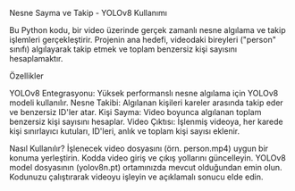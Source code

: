 
Nesne Sayma ve Takip - YOLOv8 Kullanımı

Bu Python kodu, bir video üzerinde gerçek zamanlı nesne algılama ve takip işlemleri gerçekleştirir. Projenin ana hedefi, videodaki bireyleri ("person" sınıfı) algılayarak takip etmek ve toplam benzersiz kişi sayısını hesaplamaktır.


Özellikler

YOLOv8 Entegrasyonu: Yüksek performanslı nesne algılama için YOLOv8 modeli kullanılır.
Nesne Takibi: Algılanan kişileri kareler arasında takip eder ve benzersiz ID'ler atar.
Kişi Sayma: Video boyunca algılanan toplam benzersiz kişi sayısını hesaplar.
Video Çıktısı: İşlenmiş videoya, her karede kişi sınırlayıcı kutuları, ID'leri, anlık ve toplam kişi sayısı eklenir.

Nasıl Kullanılır?
İşlenecek video dosyasını (örn. person.mp4) uygun bir konuma yerleştirin.
Kodda video giriş ve çıkış yollarını güncelleyin.
YOLOv8 model dosyasının (yolov8n.pt) ortamınızda mevcut olduğundan emin olun.
Kodunuzu çalıştırarak videoyu işleyin ve açıklamalı sonucu elde edin.
